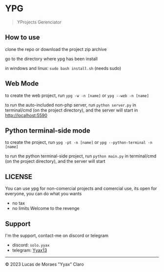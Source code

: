 # YPG

> YProjects Gerenciator

## How to use

clone the repo or download the project zip archive

go to the directory where ypg has been install

in windows and linux: `sudo bash install.sh` (needs sudo)

## Web Mode
to create the web project, run ```ypg -w -n [name]``` or ```ypg --web -n [name]```

to run the auto-included non-php server, run ```python server.py``` in terminal/cmd (on the project directory), and the server will start in <a href="http://localhost:5590">http://localhost:5590</a>

## Python terminal-side mode
to create the project, run ```ypg -pt -n [name]``` or ```ypg --python-terminal -n [name]```

to run the python terminal-side project, run ```python main.py``` in terminal/cmd (on the project directory), and the server will start

## LICENSE
You can use ypg for non-comercial projects and comercial use, its open for everyone, you can do what you wants
- no tax
- no limits
Welcome to the revenge

## Support
I'm the support, contact-me on discord or telegram

- discord: `solo.yyax`
- telegram: [Yyax13](https://t.me/Yyax13)




---

© 2023 Lucas de Moraes "Yyax" Claro
